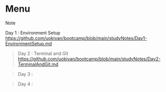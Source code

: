 # Menu

> [!NOTE]
> Day 1 : Environment Setup  
> https://github.com/uokivan/bootcamp/blob/main/studyNotes/Day1-EnvironmentSetup.md  
  
> Day 2 : Terminal and Git  
> https://github.com/uokivan/bootcamp/blob/main/studyNotes/Day2-TerminalAndGit.md  
  
> Day 3 :  
>  
  
> Day 4 :